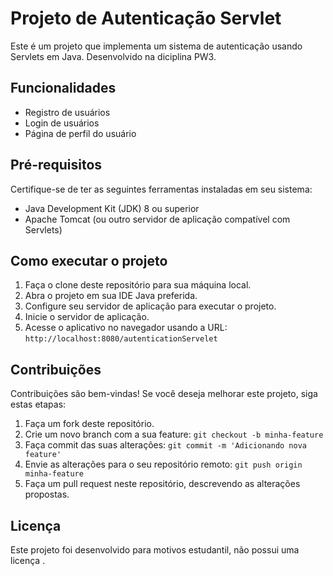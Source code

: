 # Projeto de Autenticação Servlet

Este é um projeto que implementa um sistema de autenticação usando Servlets em Java.
Desenvolvido na diciplina PW3.

## Funcionalidades

- Registro de usuários
- Login de usuários
- Página de perfil do usuário

## Pré-requisitos

Certifique-se de ter as seguintes ferramentas instaladas em seu sistema:

- Java Development Kit (JDK) 8 ou superior
- Apache Tomcat (ou outro servidor de aplicação compatível com Servlets)

## Como executar o projeto

1. Faça o clone deste repositório para sua máquina local.
2. Abra o projeto em sua IDE Java preferida.
3. Configure seu servidor de aplicação para executar o projeto.
4. Inicie o servidor de aplicação.
5. Acesse o aplicativo no navegador usando a URL: `http://localhost:8080/autenticationServelet`

## Contribuições

Contribuições são bem-vindas! Se você deseja melhorar este projeto, siga estas etapas:

1. Faça um fork deste repositório.
2. Crie um novo branch com a sua feature: `git checkout -b minha-feature`
3. Faça commit das suas alterações: `git commit -m 'Adicionando nova feature'`
4. Envie as alterações para o seu repositório remoto: `git push origin minha-feature`
5. Faça um pull request neste repositório, descrevendo as alterações propostas.

## Licença

Este projeto foi desenvolvido para motivos estudantil, não possui uma licença .

